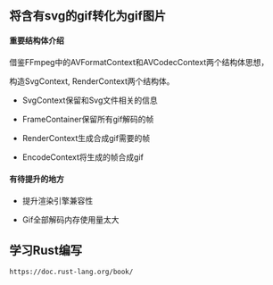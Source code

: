 ## 将含有svg的gif转化为gif图片

#### 重要结构体介绍

借鉴FFmpeg中的AVFormatContext和AVCodecContext两个结构体思想，

构造SvgContext, RenderContext两个结构体。

* SvgContext保留和Svg文件相关的信息

* FrameContainer保留所有gif解码的帧

* RenderContext生成合成gif需要的帧

* EncodeContext将生成的帧合成gif

#### 有待提升的地方

* 提升渲染引擎兼容性

* Gif全部解码内存使用量太大

## 学习Rust编写

```
https://doc.rust-lang.org/book/
```

